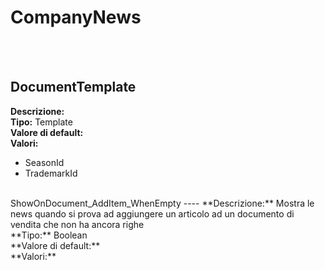 # CompanyNews

<br><br> 

DocumentTemplate 
----
**Descrizione:** <br>
**Tipo:** Template<br>
**Valore di default:** <br>
**Valori:**
* SeasonId
* TrademarkId
<br>
ShowOnDocument_AddItem_WhenEmpty 
----
**Descrizione:** Mostra le news quando si prova ad aggiungere un articolo ad un documento di vendita che non ha ancora righe<br>
**Tipo:** Boolean<br>
**Valore di default:** <br>
**Valori:**
<br>

